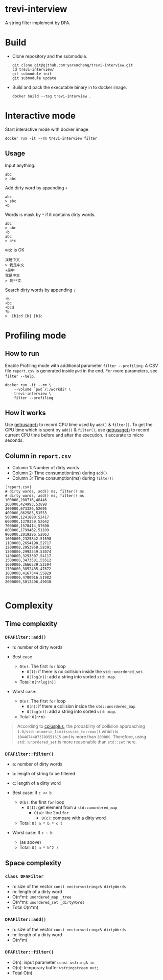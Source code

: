 # trevi-interview

A string filter implement by DFA.

# Build

* Clone repository and the submodule.

    ```
    git clone git@github.com:yarencheng/trevi-interview.git
    cd trevi-interview/
    git submodule init
    git submodule update
    ```

* Build and pack the executable binary in to docker image.

    `docker build --tag trevi-interview .`

# Interactive mode

Start interactive mode with docker image.

`docker run -it --rm trevi-interview filter`

## Usage

Input anything.

```
abc
> abc
```

Add dirty word by appending `+`

```
abc
> abc
+b
```

Words is mask by `*` if it contains dirty words.

```
abc
> abc
+b
abc
> a*c
```

`中文` is OK

```
我是中文
> 我是中文
+是中
我是中文
> 我**文
```

Search dirty words by appending `?`

```
+b
+bc
+bcd
?b
>  [b]cd [b] [b]c
```

# Profiling mode

## How to run
Enable Profiling mode with additional parameter `filter --profiling`.
A CSV file `report.csv` is generated inside `pwd` in the end.
For more parameters, see `filter --help`.

```
docker run -it --rm \
    --volume `pwd`/:/workdir \
    trevi-interview \
    filter --profiling
```

## How it works

Use [getrusage()](http://man7.org/linux/man-pages/man2/getrusage.2.html) to record CPU time used by `add()` & `filter()`. To get the CPU time which is spent by `add()` & `filter()`, use [getrusage()](http://man7.org/linux/man-pages/man2/getrusage.2.html) to record current CPU time before and after the execution. It accurate to micro seconds.

## Column in `report.csv`

* Column 1: Number of dirty words
* Column 2: Time consumption(ms) during `add()`
* Column 3: Time consumption(ms) during `filter()`

```
[report.csv]
# dirty words, add() ms, filter() ms
# dirty words, add() ms, filter() ms
100000,208716,48446
200000,424993,53898
300000,673326,52605
400000,862585,51553
500000,1241880,52417
600000,1370359,52642
700000,1578414,57690
800000,1799462,51109
900000,2019286,52063
1000000,2325842,51698
1100000,2654198,52717
1200000,2953958,58391
1300000,2992349,53074
1400000,3253307,54117
1500000,3473581,55512
1600000,3666539,52594
1700000,3852485,47672
1800000,4167544,55829
1900000,4780916,51982
2000000,5012406,49030


```

# Complexity

## Time complexity

### `DFAFilter::add()`

* n: number of dirty words

* Best case
    * `O(n)`: The first `for` loop
        * `O(1)`: if there is no collision inside the `std::unordered_set`.
        * `O(log(n))`: add a string into sorted `std::map`.
    * Total: `O(n*log(n))`

* Worst case:
    * `O(n)`: The first `for` loop
        * `O(n)`: if there a collision inside the `std::unordered_map`.
        * `O(log(n))`: add a string into sorted `std::map`.
    * Total: `O(n*n)`

> According to [cplusplus](http://www.cplusplus.com/reference/unordered_set/unordered_set/), the probability of collision approaching `1.0/std::numeric_limits<size_t>::max()` which is `18446744073709551615` and is more than `200000`. Therefore, using `std::unordered_set` is more reasonable than `std::set` here.

### `DFAFilter::filter()`

* a: number of dirty words
* b: length of string to be filtered
* c: length of a dirty word

* Best case: if `c << b`
    * `O(b)`: the first `for` loop
        * `O(1)`: get element from a `std::unordered_map`
            * `O(a)`: the 2nd `for`
                * `O(c)`: compare with a dirty word
    * Total: `O( a * b * c )`
* Worst case: If `c ~ b`
    * (as above)
    * Total: `O( a * b^2 )`

## Space complexity

### `class DFAFilter`

* n: size of the vector `const vector<wstring>& dirtyWords`
* m: length of a dirty word
* O(n*m): `unordered_map _tree`
* O(n*m): `unordered_set _dirtyWords`
* Total O(n*m)

### `DFAFilter::add()`

* n: size of the vector `const vector<wstring>& dirtyWords`
* m: length of a dirty word
* O(n*m)

### `DFAFilter::filter()`

* O(n): input parameter `const wstring& in`
* O(n): temporary buffer `wstringstream out;`
* Total O(n)


